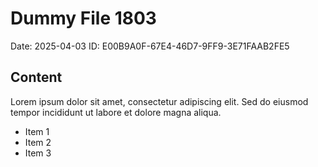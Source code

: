 # Dummy File 1803

Date: 2025-04-03
ID: E00B9A0F-67E4-46D7-9FF9-3E71FAAB2FE5

## Content

Lorem ipsum dolor sit amet, consectetur adipiscing elit.
Sed do eiusmod tempor incididunt ut labore et dolore magna aliqua.

* Item 1
* Item 2
* Item 3
